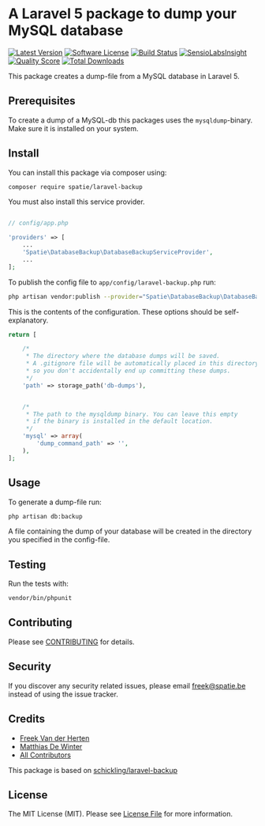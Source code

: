 # A Laravel 5 package to dump your MySQL database

[![Latest Version](https://img.shields.io/github/release/freekmurze/laravel-backup.svg?style=flat-square)](https://github.com/freekmurze/laravel-backup/releases)
[![Software License](https://img.shields.io/badge/license-MIT-brightgreen.svg?style=flat-square)](LICENSE.md)
[![Build Status](https://img.shields.io/travis/freekmurze/laravel-backup/master.svg?style=flat-square)](https://travis-ci.org/freekmurze/laravel-backup)
[![SensioLabsInsight](https://img.shields.io/sensiolabs/i/3f243a38-a1c7-42f5-96c8-37526e807029.svg)](https://insight.sensiolabs.com/projects/3f243a38-a1c7-42f5-96c8-37526e807029)
[![Quality Score](https://img.shields.io/scrutinizer/g/freekmurze/laravel-backup.svg?style=flat-square)](https://scrutinizer-ci.com/g/freekmurze/laravel-backup)
[![Total Downloads](https://img.shields.io/packagist/dt/spatie/laravel-backup.svg?style=flat-square)](https://packagist.org/packages/spatie/laravel-backup)

This package creates a dump-file from a MySQL database in Laravel 5.

## Prerequisites
To create a dump of a MySQL-db this packages uses the ```mysqldump```-binary. Make sure it is installed on your system.

## Install

You can install this package via composer using:

``` bash
composer require spatie/laravel-backup
```

You must also install this service provider.

```php

// config/app.php

'providers' => [
    ...
    'Spatie\DatabaseBackup\DatabaseBackupServiceProvider',
    ...
];
```

To publish the config file to ``app/config/laravel-backup.php`` run:

``` bash
php artisan vendor:publish --provider="Spatie\DatabaseBackup\DatabaseBackupServiceProvider"
```

This is the contents of the configuration. These options should be self-explanatory.
```php
return [

    /*
     * The directory where the database dumps will be saved.
     * A .gitignore file will be automatically placed in this directory
     * so you don't accidentally end up committing these dumps.
     */
    'path' => storage_path('db-dumps'),


    /*
     * The path to the mysqldump binary. You can leave this empty
     * if the binary is installed in the default location.
     */
    'mysql' => array(
        'dump_command_path' => '',
    ),
];
```

## Usage

To generate a dump-file run:

``` bash
php artisan db:backup
```

A file containing the dump of your database will be created in the directory you specified in the config-file.

## Testing

Run the tests with:

``` bash
vendor/bin/phpunit
```

## Contributing

Please see [CONTRIBUTING](CONTRIBUTING.md) for details.

## Security

If you discover any security related issues, please email freek@spatie.be instead of using the issue tracker.

## Credits

- [Freek Van der Herten](https://github.com/freekmurze)
- [Matthias De Winter](https://github.com/MatthiasDeWinter)
- [All Contributors](../../contributors)

This package is based on [schickling/laravel-backup](https://github.com/schickling/laravel-backup)

## License

The MIT License (MIT). Please see [License File](LICENSE.md) for more information.
